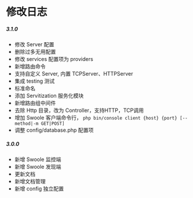 # 修改日志

##### 3.1.0

* 修改 Server 配置
* 删除过多无用配置
* 修改 services 配置项为 providers
* 新增路由命令
* 支持自定义 Server, 内置 TCPServer、HTTPServer
* 集成 testing 测试
* 标准命名
* 添加 Servitization 服务化模块
* 新增路由组中间件
* 去除 Http 目录，改为 Controller，支持HTTP，TCP调用
* 增加 Swoole 客户端命令行， `php bin/console client {host} {port} [--method|-m GET|POST]`
* 调整 config/database.php 配置项

##### 3.0.0

* 新增 Swoole 监控端
* 新增 Swoole 发现端
* 更新文档
* 新增文档管理
* 新增 config 独立配置


